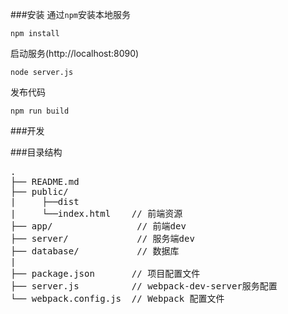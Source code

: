 ###安装
通过`npm`安装本地服务

```
npm install
```
启动服务(http://localhost:8090)

```
node server.js
```
发布代码
```
npm run build
```

###开发

###目录结构
<pre>
.
├── README.md           
├── public/
|     ├──dist
|     └──index.html    // 前端资源
├── app/                // 前端dev
├── server/             // 服务端dev
├── database/           // 数据库
|
├── package.json       // 项目配置文件
├── server.js          // webpack-dev-server服务配置
└── webpack.config.js  // Webpack 配置文件
</pre>
